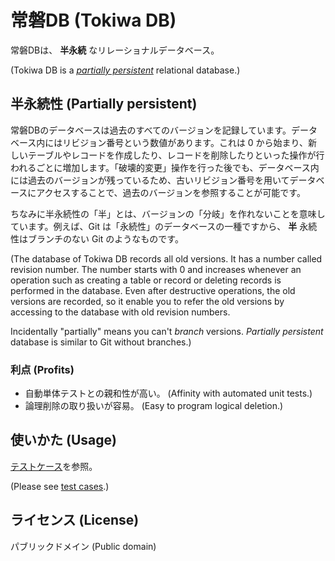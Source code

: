 # 常磐DB (Tokiwa DB)
常磐DBは、 **半永続** なリレーショナルデータベース。

(Tokiwa DB is a *[partially persistent](https://en.wikipedia.org/wiki/Persistent_data_structure#Partially_persistent)* relational database.)

## 半永続性 (Partially persistent)
常磐DBのデータベースは過去のすべてのバージョンを記録しています。データベース内にはリビジョン番号という数値があります。これは 0 から始まり、新しいテーブルやレコードを作成したり、レコードを削除したりといった操作が行われるごとに増加します。「破壊的変更」操作を行った後でも、データベース内には過去のバージョンが残っているため、古いリビジョン番号を用いてデータベースにアクセスすることで、過去のバージョンを参照することが可能です。

ちなみに半永続性の「半」とは、バージョンの「分岐」を作れないことを意味しています。例えば、Git は「永続性」のデータベースの一種ですから、 **半** 永続性はブランチのない Git のようなものです。

(The database of Tokiwa DB records all old versions. It has a number called revision number. The number starts with 0 and increases whenever an operation such as creating a table or record or deleting records is performed in the database. Even after destructive operations, the old versions are recorded, so it enable you to refer the old versions by accessing to the database with old revision numbers.

Incidentally "partially" means you can't *branch* versions. *Partially persistent* database is similar to Git without branches.)

### 利点 (Profits)
- 自動単体テストとの親和性が高い。 (Affinity with automated unit tests.)
- 論理削除の取り扱いが容易。 (Easy to program logical deletion.)

## 使いかた (Usage)
[テストケース](TokiwaDb.Core.Test)を参照。

(Please see [test cases](TokiwaDb.Core.Test).)

## ライセンス (License)
パブリックドメイン (Public domain)
